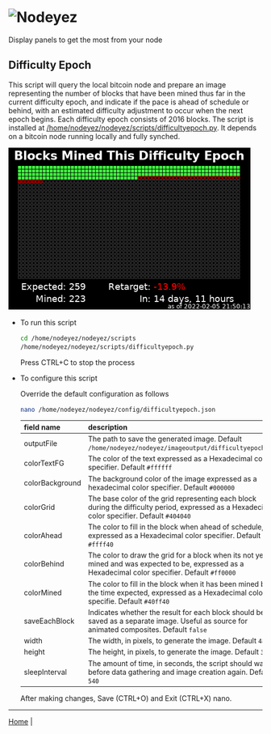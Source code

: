 # ![Nodeyez](../../../raw/branch/main/images/nodeyez.svg)
Display panels to get the most from your node

## Difficulty Epoch

This script will query the local bitcoin node and prepare an image representing
the number of blocks that have been mined thus far in the current difficulty
epoch, and indicate if the pace is ahead of schedule or behind, with an 
estimated difficulty adjustment to occur when the next epoch begins. Each
difficulty epoch consists of 2016 blocks. The script is installed at
[/home/nodeyez/nodeyez/scripts/difficultyepoch.py](../scripts/difficultyepoch.py).
It depends on a bitcoin node running locally and fully synched.

![difficulty epoch image sample showing several blocks mined, and ahead of schedule](../images/difficultyepoch.png)

* To run this script

   ```sh
   cd /home/nodeyez/nodeyez/scripts
   /home/nodeyez/nodeyez/scripts/difficultyepoch.py
   ```

   Press CTRL+C to stop the process

* To configure this script

   Override the default configuration as follows

   ```sh
   nano /home/nodeyez/nodeyez/config/difficultyepoch.json
   ```

   | field name | description |
   | --- | --- |
   | outputFile | The path to save the generated image. Default `/home/nodeyez/nodeyez/imageoutput/difficultyepoch.png` |
   | colorTextFG | The color of the text expressed as a Hexadecimal color specifier. Default `#ffffff` |
   | colorBackground | The background color of the image expressed as a hexadecimal color specifier. Default `#000000` |
   | colorGrid | The base color of the grid representing each block during the difficulty period, expressed as a Hexadecimal color specifier. Default `#404040` |
   | colorAhead | The color to fill in the block when ahead of schedule, expressed as a Hexadecimal color specifier. Default `#ffff40` |
   | colorBehind | The color to draw the grid for a block when its not yet mined and was expected to be, expressed as a Hexadecimal color specifier. Default `#ff0000` |
   | colorMined | The color to fill in the block when it has been mined by the time expected, expressed as a Hexadecimal color specifie. Default `#40ff40` |
   | saveEachBlock | Indicates whether the result for each block should be saved as a separate image. Useful as source for animated composites. Default `false` |
   | width | The width, in pixels, to generate the image. Default `480` |
   | height | The height, in pixels, to generate the image. Default `320` |
   | sleepInterval | The amount of time, in seconds, the script should wait before data gathering and image creation again. Default `540` |

   After making changes, Save (CTRL+O) and Exit (CTRL+X) nano.

---

[Home](../README.md) | 

